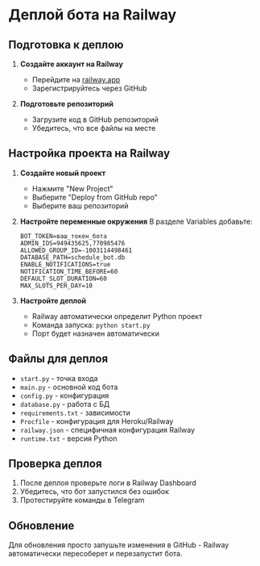# Деплой бота на Railway

## Подготовка к деплою

1. **Создайте аккаунт на Railway**
   - Перейдите на [railway.app](https://railway.app)
   - Зарегистрируйтесь через GitHub

2. **Подготовьте репозиторий**
   - Загрузите код в GitHub репозиторий
   - Убедитесь, что все файлы на месте

## Настройка проекта на Railway

1. **Создайте новый проект**
   - Нажмите "New Project"
   - Выберите "Deploy from GitHub repo"
   - Выберите ваш репозиторий

2. **Настройте переменные окружения**
   В разделе Variables добавьте:
   ```
   BOT_TOKEN=ваш_токен_бота
   ADMIN_IDS=949435625,770985476
   ALLOWED_GROUP_ID=-1003114498461
   DATABASE_PATH=schedule_bot.db
   ENABLE_NOTIFICATIONS=true
   NOTIFICATION_TIME_BEFORE=60
   DEFAULT_SLOT_DURATION=60
   MAX_SLOTS_PER_DAY=10
   ```

3. **Настройте деплой**
   - Railway автоматически определит Python проект
   - Команда запуска: `python start.py`
   - Порт будет назначен автоматически

## Файлы для деплоя

- `start.py` - точка входа
- `main.py` - основной код бота
- `config.py` - конфигурация
- `database.py` - работа с БД
- `requirements.txt` - зависимости
- `Procfile` - конфигурация для Heroku/Railway
- `railway.json` - специфичная конфигурация Railway
- `runtime.txt` - версия Python

## Проверка деплоя

1. После деплоя проверьте логи в Railway Dashboard
2. Убедитесь, что бот запустился без ошибок
3. Протестируйте команды в Telegram

## Обновление

Для обновления просто запушьте изменения в GitHub - Railway автоматически пересоберет и перезапустит бота.
